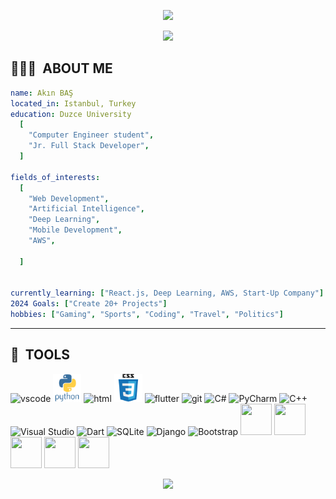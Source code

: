  <p align="center">
  <img src="https://capsule-render.vercel.app/api?type=waving&color=gradient&height=100&section=header&text=HEY%20EVERYONE!&fontSize=70" />
 </p> 
 <p align="center">
  <img height="400" src="https://media.giphy.com/media/lPoxtQlcX30doRbHTN/giphy.gif">
 </p> 
<h2> 👨🏻‍💻 &nbsp;ABOUT ME</h2> 


```yaml
name: Akın BAŞ
located_in: Istanbul, Turkey
education: Duzce University
  [
    "Computer Engineer student",
    "Jr. Full Stack Developer",
  ]

fields_of_interests:
  [
    "Web Development",
    "Artificial Intelligence",
    "Deep Learning",
    "Mobile Development",
    "AWS",
    
  ]

  
currently_learning: ["React.js, Deep Learning, AWS, Start-Up Company"]
2024 Goals: ["Create 20+ Projects"]
hobbies: ["Gaming", "Sports", "Coding", "Travel", "Politics"]
``` 
---  

<h2> 🚀 &nbsp;TOOLS</h2>
<p align="left">
<img src="https://cdn.jsdelivr.net/gh/devicons/devicon/icons/vscode/vscode-original.svg" alt="vscode" width="45" height="45"/>
<img src="https://raw.githubusercontent.com/devicons/devicon/master/icons/python/python-original-wordmark.svg" alt="python" width="45" height="45" />
<img src="https://cdn.jsdelivr.net/gh/devicons/devicon/icons/html5/html5-original.svg" alt="html" width="45" height="45"/>
<img src="https://raw.githubusercontent.com/devicons/devicon/master/icons/css3/css3-original-wordmark.svg" alt="css3" width="45" height="45" />
<img src="https://cdn.jsdelivr.net/gh/devicons/devicon/icons/flutter/flutter-original.svg" alt="flutter" width="45" height="45"/>
<img src="https://cdn.jsdelivr.net/gh/devicons/devicon/icons/git/git-original.svg" alt="git" width="45" height="45"/>   
<img src="https://cdn.jsdelivr.net/gh/devicons/devicon/icons/csharp/csharp-original.svg" alt="C#" width="45" height="45"/>
<img src="https://cdn.jsdelivr.net/gh/devicons/devicon/icons/pycharm/pycharm-original.svg" alt="PyCharm" width="45" height="45" /> 
<img src="https://cdn.jsdelivr.net/gh/devicons/devicon/icons/cplusplus/cplusplus-original.svg" alt="C++" width="45" height="45" />
<img src="https://cdn.jsdelivr.net/gh/devicons/devicon/icons/visualstudio/visualstudio-plain.svg" alt="Visual Studio" width="45" height="45" />
<img src="https://cdn.jsdelivr.net/gh/devicons/devicon/icons/dart/dart-plain-wordmark.svg" alt="Dart" width="60" height="60"/>
<img src="https://cdn.jsdelivr.net/gh/devicons/devicon/icons/sqlite/sqlite-original-wordmark.svg" alt="SQLite" width="60" height="60" />
 <img src="https://cdn.jsdelivr.net/gh/devicons/devicon/icons/django/django-plain.svg" alt="Django" width="50" height="50" />
 <img src="https://cdn.jsdelivr.net/gh/devicons/devicon/icons/bootstrap/bootstrap-original.svg" alt="Bootstrap" width="50" height="50" /> 
 <img src="https://cdn.jsdelivr.net/gh/devicons/devicon@latest/icons/amazonwebservices/amazonwebservices-original-wordmark.svg" width="50" height="50" />
 <img src="https://cdn.jsdelivr.net/gh/devicons/devicon@latest/icons/react/react-original-wordmark.svg" width="50" height="50" />
 <img src="https://cdn.jsdelivr.net/gh/devicons/devicon@latest/icons/matlab/matlab-original.svg" width="50" height="50"/> 
 <img src="https://cdn.jsdelivr.net/gh/devicons/devicon@latest/icons/typescript/typescript-original.svg"  width="50" height="50"/>
 <img src="https://cdn.jsdelivr.net/gh/devicons/devicon@latest/icons/javascript/javascript-original.svg"  width="50" height="50"/>
          
          
 
          
          
          
</p> 
<p align="center">
  <img src="https://capsule-render.vercel.app/api?type=waving&color=gradient&height=100&section=footer"/>
</p>
